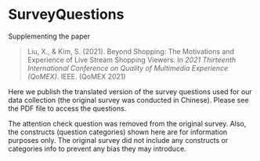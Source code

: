 # SurveyQuestions
Supplementing the paper 
>Liu, X., & Kim, S. (2021). Beyond Shopping: The Motivations and Experience of Live Stream Shopping Viewers. 
>In *2021 Thirteenth International Conference on Quality of Multimedia Experience (QoMEX)*. IEEE. (QoMEX 2021)

Here we publish the translated version of the survey questions used for our data collection (the original survey was conducted in Chinese). Please see the PDF file to access the questions.

The attention check question was removed from the original survey. Also, the constructs (question categories) shown here are for information purposes only. The original survey did not include any constructs or categories info to prevent any bias they may introduce. 
